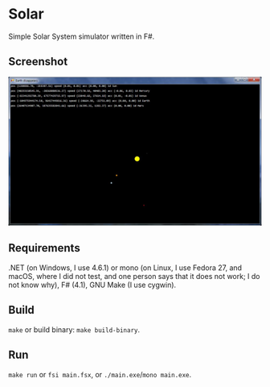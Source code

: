 # Solar

Simple Solar System simulator written in F#.

## Screenshot

![Screenshot](screenshot.jpg)

## Requirements

.NET (on Windows, I use 4.6.1) or mono (on Linux, I use Fedora 27, and macOS, where I did not test, and one person says that it does not work; I do not know why), F# (4.1), GNU Make (I use cygwin).

## Build

`make` or build binary: `make build-binary`.

## Run

`make run` or `fsi main.fsx`, or `./main.exe`/`mono main.exe`.
